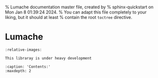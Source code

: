 % Lumache documentation master file, created by
% sphinx-quickstart on Mon Jan  8 01:39:24 2024.
% You can adapt this file completely to your liking, but it should at least
% contain the root `toctree` directive.

# Lumache
```{include} ../../README.md
:relative-images:
```
```{warning}
This libraray is under heavy development
```

```{toctree}
:caption: 'Contents:'
:maxdepth: 2
```

